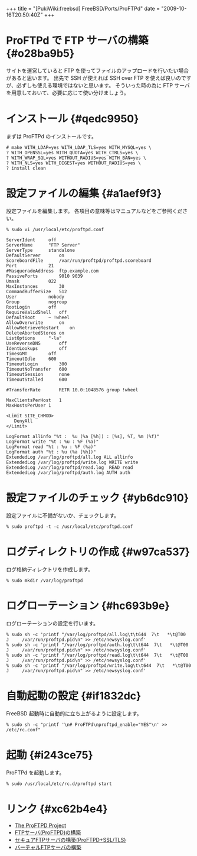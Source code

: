 +++
title = "[PukiWiki:freebsd] FreeBSD/Ports/ProFTPd"
date = "2009-10-16T20:50:40Z"
+++


# ProFTPd で FTP サーバの構築  {#o28ba9b5}
サイトを運営していると FTP を使ってファイルのアップロードを行いたい場合があると思います。
出先で SSH が使えれば SSH over FTP を使えば良いのですが、必ずしも使える環境ではないと思います。
そういった時の為に FTP サーバを用意しておいて、必要に応じて使い分けましょう。

# インストール  {#qedc9950}
まずは ProFTPd のインストールです。


```
# make WITH_LDAP=yes WITH_LDAP_TLS=yes WITH_MYSQL=yes \
? WITH_OPENSSL=yes WITH_QUOTA=yes WITH_CTRLS=yes \
? WITH_WRAP_SQL=yes WITHOUT_RADIUS=yes WITH_BAN=yes \
? WITH_NLS=yes WITH_DIGEST=yes WITHOUT_RADIUS=yes \
? install clean

```

# 設定ファイルの編集  {#a1aef9f3}
設定ファイルを編集します。
各項目の意味等はマニュアルなどをご参照ください。


```
% sudo vi /usr/local/etc/proftpd.conf

```


```
ServerIdent		off
ServerName		"FTP Server"
ServerType		standalone
DefaultServer		on
ScoreboardFile		/var/run/proftpd/proftpd.scoreboard
Port			21
#MasqueradeAddress	ftp.example.com
PassivePorts		9010 9039
Umask			022
MaxInstances		30
CommandBufferSize	512
User			nobody
Group			nogroup
RootLogin		off
RequireValidShell	off
DefaultRoot		~ !wheel
AllowOverwrite		on
AllowRetrieveRestart	on
DeleteAbortedStores	on
ListOptions		"-la"
UseReverseDNS		off
IdentLookups		off
TimesGMT		off
TimeoutIdle		600
TimeoutLogin		300
TimeoutNoTransfer	600
TimeoutSession		none
TimeoutStalled		600

#TransferRate		RETR 10.0:1048576 group !wheel

MaxClientsPerHost	1
MaxHostsPerUser	1

<Limit SITE_CHMOD>
   DenyAll
</Limit>

LogFormat allinfo "%t :  %u (%a [%h]) : [%s], %T, %m (%f)"
LogFormat write "%t : %u : %F (%a)"
LogFormat read "%t : %u : %F (%a)"
LogFormat auth "%t : %u (%a [%h])"
ExtendedLog /var/log/proftpd/all.log ALL allinfo
ExtendedLog /var/log/proftpd/write.log WRITE write
ExtendedLog /var/log/proftpd/read.log  READ read
ExtendedLog /var/log/proftpd/auth.log AUTH auth
```

# 設定ファイルのチェック  {#yb6dc910}
設定ファイルに不備がないか、チェックします。


```
% sudo proftpd -t -c /usr/local/etc/proftpd.conf

```

# ログディレクトリの作成  {#w97ca537}
ログ格納ディレクトリを作成します。


```
% sudo mkdir /var/log/proftpd

```

# ログローテーション  {#hc693b9e}
ログローテーションの設定を行います。


```
% sudo sh -c 'printf "/var/log/proftpd/all.log\t\t644  7\t   *\t@T00  J     /var/run/proftpd.pid\n" >> /etc/newsyslog.conf'
% sudo sh -c 'printf "/var/log/proftpd/auth.log\t\t644  7\t   *\t@T00  J     /var/run/proftpd.pid\n" >> /etc/newsyslog.conf'
% sudo sh -c 'printf "/var/log/proftpd/read.log\t\t644  7\t   *\t@T00  J     /var/run/proftpd.pid\n" >> /etc/newsyslog.conf'
% sudo sh -c 'printf "/var/log/proftpd/write.log\t\t644  7\t   *\t@T00  J     /var/run/proftpd.pid\n" >> /etc/newsyslog.conf'

```

# 自動起動の設定  {#if1832dc}
FreeBSD 起動時に自動的に立ち上がるように設定します。


```
% sudo sh -c "printf '\n# ProFTPd\nproftpd_enable="YES"\n' >> /etc/rc.conf"

```

# 起動  {#i243ce75}
ProFTPd を起動します。


```
% sudo /usr/local/etc/rc.d/proftpd start

```

# リンク  {#xc62b4e4}
- [The ProFTPD Project](http://www.proftpd.org/ "The ProFTPD Project")
- [FTPサーバ\(ProFTPD\)の構築](http://www.aconus.com/~oyaji/ftp/proftpd_rpm.htm "FTPサーバ\(ProFTPD\)の構築")
- [セキュアFTPサーバの構築\(ProFTPD+SSL/TLS\)](http://www.aconus.com/~oyaji/ftp/proftpd_ssl_rpm.htm "セキュアFTPサーバの構築\(ProFTPD+SSL/TLS\)")
- [バーチャルFTPサーバの構築](http://www.aconus.com/~oyaji/ftp/proftpd_virtual.htm "バーチャルFTPサーバの構築")
